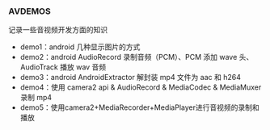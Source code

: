 ### AVDEMOS

记录一些音视频开发方面的知识

* demo1：android 几种显示图片的方式
* demo2：android AudioRecord 录制音频（PCM）、PCM 添加 wave 头、AudioTrack 播放 wav 音频
* demo3：android AndroidExtractor 解封装 mp4 文件为 aac 和 h264
* demo4：使用 camera2 api & AudioRecord & MediaCodec & MediaMuxer 录制 mp4
* demo5：使用camera2+MediaRecorder+MediaPlayer进行音视频的录制和播放